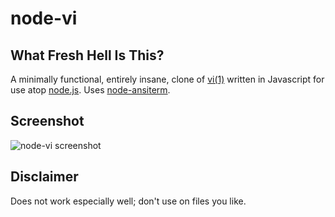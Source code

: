 # node-vi

## What Fresh Hell Is This?

A minimally functional, entirely insane, clone of [vi(1)](http://en.wikipedia.org/wiki/Vi)
written in Javascript for use atop [node.js](http://nodejs.org).
Uses [node-ansiterm](https://github.com/jclulow/node-ansiterm).

## Screenshot

![node-vi screenshot](http://i.imgur.com/bag3T.png)

## Disclaimer

Does not work especially well; don't use on files you like.
